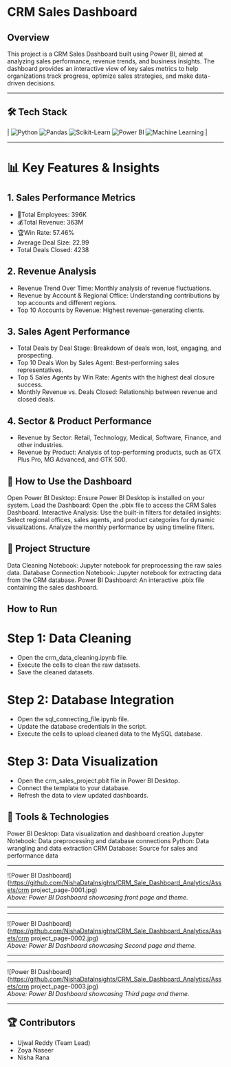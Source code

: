 # CRM Sales Dashboard

## Overview

This project is a CRM Sales Dashboard built using Power BI, aimed at analyzing sales performance, revenue trends, and business insights. The dashboard provides an interactive view of key sales metrics to help organizations track progress, optimize sales strategies, and make data-driven decisions.

---

## **🛠 Tech Stack**

| ![Python](https://img.shields.io/badge/Python-3776AB?style=for-the-badge&logo=python&logoColor=white)  ![Pandas](https://img.shields.io/badge/Pandas-150458?style=for-the-badge&logo=pandas&logoColor=white)  ![Scikit-Learn](https://img.shields.io/badge/Scikit--Learn-F7931E?style=for-the-badge&logo=scikit-learn&logoColor=white)  ![Power BI](https://img.shields.io/badge/Power_BI-F2C811?style=for-the-badge&logo=power-bi&logoColor=black)  ![Machine Learning](https://img.shields.io/badge/Machine%20Learning-FF6F61?style=for-the-badge&logo=appveyor&logoColor=white) |

---

# 📊 Key Features & Insights

## 1. Sales Performance Metrics
- 🔧Total Employees: 396K
- 💰Total Revenue: 363M
- 🏆Win Rate: 57.46%
- Average Deal Size: 22.99
- Total Deals Closed: 4238

## 2. Revenue Analysis
- Revenue Trend Over Time: Monthly analysis of revenue fluctuations.
- Revenue by Account & Regional Office: Understanding contributions by top accounts and different regions.
- Top 10 Accounts by Revenue: Highest revenue-generating clients.

## 3. Sales Agent Performance
- Total Deals by Deal Stage: Breakdown of deals won, lost, engaging, and prospecting.
- Top 10 Deals Won by Sales Agent: Best-performing sales representatives.
- Top 5 Sales Agents by Win Rate: Agents with the highest deal closure success.
- Monthly Revenue vs. Deals Closed: Relationship between revenue and closed deals.

## 4. Sector & Product Performance
- Revenue by Sector: Retail, Technology, Medical, Software, Finance, and other industries.
- Revenue by Product: Analysis of top-performing products, such as GTX Plus Pro, MG Advanced, and GTK 500.

## 🚀 How to Use the Dashboard

Open Power BI Desktop: Ensure Power BI Desktop is installed on your system.
Load the Dashboard: Open the .pbix file to access the CRM Sales Dashboard.
Interactive Analysis: Use the built-in filters for detailed insights:
Select regional offices, sales agents, and product categories for dynamic visualizations.
Analyze the monthly performance by using timeline filters.

## 📁 Project Structure
Data Cleaning Notebook: Jupyter notebook for preprocessing the raw sales data.
Database Connection Notebook: Jupyter notebook for extracting data from the CRM database.
Power BI Dashboard: An interactive .pbix file containing the sales dashboard.

## How to Run
# Step 1: Data Cleaning
- Open the crm_data_cleaning.ipynb file.
- Execute the cells to clean the raw datasets.
- Save the cleaned datasets.
# Step 2: Database Integration
- Open the sql_connecting_file.ipynb file.
- Update the database credentials in the script.
- Execute the cells to upload cleaned data to the MySQL database.
# Step 3: Data Visualization
- Open the crm_sales_project.pbit file in Power BI Desktop.
- Connect the template to your database.
- Refresh the data to view updated dashboards.

## 🔧 Tools & Technologies
Power BI Desktop: Data visualization and dashboard creation
Jupyter Notebook: Data preprocessing and database connections
Python: Data wrangling and data extraction
CRM Database: Source for sales and performance data


---

![Power BI Dashboard](https://github.com/NishaDataInsights/CRM_Sale_Dashboard_Analytics/Assets/crm project_page-0001.jpg)  
*Above: Power BI Dashboard showcasing front page and theme.*

---

---

![Power BI Dashboard](https://github.com/NishaDataInsights/CRM_Sale_Dashboard_Analytics/Assets/crm project_page-0002.jpg)  
*Above: Power BI Dashboard showcasing Second page and theme.*

---

---

![Power BI Dashboard](https://github.com/NishaDataInsights/CRM_Sale_Dashboard_Analytics/Assets/crm project_page-0003.jpg)  
*Above: Power BI Dashboard showcasing Third page and theme.*

---


## 🏆 Contributors
- Ujwal Reddy (Team Lead)
- Zoya Naseer
- Nisha Rana
